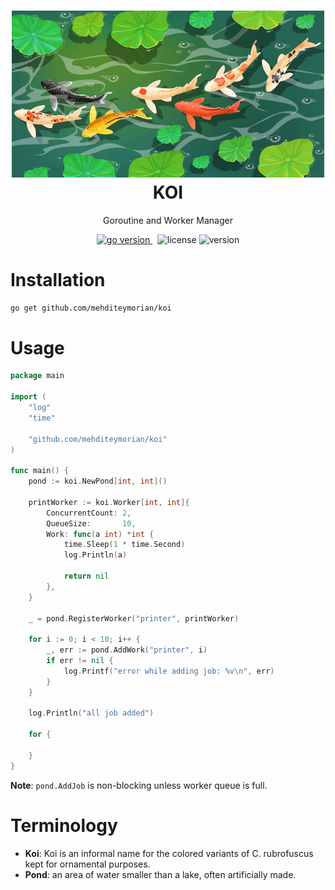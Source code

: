 <h1 align="center">
<img alt="Koi logo" src="asset/logo.webp" width="500px"/><br/>
KOI
</h1>
<p align="center">Goroutine and Worker Manager</p>

<p align="center">
<a href="https://pkg.go.dev/github.com/mehditeymorian/koi/v3?tab=doc"target="_blank">
    <img src="https://img.shields.io/badge/Go-1.18+-00ADD8?style=for-the-badge&logo=go" alt="go version" />
</a>&nbsp;
<img src="https://img.shields.io/badge/license-apache_2.0-red?style=for-the-badge&logo=none" alt="license" />

<img src="https://img.shields.io/badge/Version-1.0.1-informational?style=for-the-badge&logo=none" alt="version" />
</p>

# Installation

```bash
go get github.com/mehditeymorian/koi
```

# Usage

```go
package main

import (
	"log"
	"time"

	"github.com/mehditeymorian/koi"
)

func main() {
	pond := koi.NewPond[int, int]()

	printWorker := koi.Worker[int, int]{
		ConcurrentCount: 2,
		QueueSize:       10,
		Work: func(a int) *int {
			time.Sleep(1 * time.Second)
			log.Println(a)

			return nil
		},
	}

	_ = pond.RegisterWorker("printer", printWorker)

	for i := 0; i < 10; i++ {
		_, err := pond.AddWork("printer", i)
		if err != nil {
			log.Printf("error while adding job: %v\n", err)
		}
	}

	log.Println("all job added")

	for {

	}
}
```

**Note**: `pond.AddJob` is non-blocking unless worker queue is full.

# Terminology

- **Koi**: Koi is an informal name for the colored variants of C. rubrofuscus kept for ornamental purposes.
- **Pond**: an area of water smaller than a lake, often artificially made.
